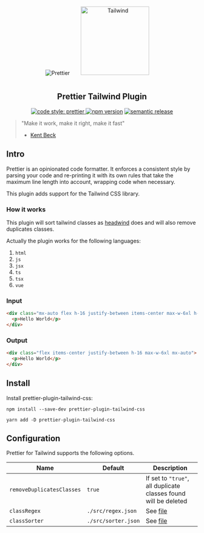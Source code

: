 <div align="center">
<img alt="Prettier"
  src="https://raw.githubusercontent.com/prettier/prettier-logo/master/images/prettier-icon-light.png">
<img alt="Tailwind" height="180" hspace="25" vspace="15"
  src="https://i.pinimg.com/originals/61/f5/e0/61f5e0d554161a814ddc713d3ff9c3fe.png">
</div>

<h2 align="center">Prettier Tailwind Plugin</h2>

<p align="center">

  <a href="#badge">
    <img alt="code style: prettier" src="https://img.shields.io/badge/code_style-prettier-ff69b4.svg?style=flat-square">
  </a>
  <a href="https://www.npmjs.com/package/prettier-plugin-tailwind-css">
    <img alt="npm version" src="https://img.shields.io/npm/v/prettier-plugin-tailwind-css.svg?style=flat-square"></a>
  <a href="https://github.com/semantic-release/semantic-release">
    <img alt="semantic release" src="https://img.shields.io/badge/%20%20%F0%9F%93%A6%F0%9F%9A%80-semantic--release-e10079.svg"></a>
  <br/>
</p>

> "Make it work, make it right, make it fast"
>
> - [Kent Beck](https://en.wikipedia.org/wiki/Kent_Beck)

## Intro

Prettier is an opinionated code formatter. It enforces a consistent style by parsing your code and re-printing it with its own rules that take the maximum line length into account, wrapping code when necessary.

This plugin adds support for the Tailwind CSS library.

### How it works

This plugin will sort tailwind classes as [headwind](https://github.com/heybourn/headwind) does and will also remove duplicates classes.

Actually the plugin works for the following languages:

1. `html`
2. `js`
3. `jsx`
4. `ts`
5. `tsx`
6. `vue`

### Input

```html
<div class="mx-auto flex h-16 justify-between items-center max-w-6xl h-16">
  <p>Hello World</p>
</div>
```

### Output

```html
<div class="flex items-center justify-between h-16 max-w-6xl mx-auto">
  <p>Hello World</p>
</div>
```

## Install

Install prettier-plugin-tailwind-css:

```
npm install --save-dev prettier-plugin-tailwind-css
```

```
yarn add -D prettier-plugin-tailwind-css
```

## Configuration

Prettier for Tailwind supports the following options.

| Name                      | Default             | Description                                                                                         |
| ------------------------- | ------------------- | --------------------------------------------------------------------------------------------------- |
| `removeDuplicatesClasses` | `true`              | If set to `"true"`, all duplicate classes found will be deleted                                     |
| `classRegex`              | `./src/regex.json`  | See [file](https://raw.githubusercontent.com/marcosvega91/prettier-tailwind/master/src/regex.json)  |
| `classSorter`             | `./src/sorter.json` | See [file](https://raw.githubusercontent.com/marcosvega91/prettier-tailwind/master/src/sorter.json) |
